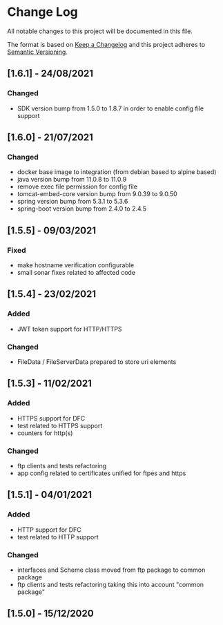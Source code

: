 # Change Log
All notable changes to this project will be documented in this file.

The format is based on [Keep a Changelog](http://keepachangelog.com/)
and this project adheres to [Semantic Versioning](http://semver.org/).

## [1.6.1] - 24/08/2021
### Changed
- SDK version bump from 1.5.0 to 1.8.7 in order to enable config file support

## [1.6.0] - 21/07/2021 
### Changed
- docker base image to integration (from debian based to alpine based)
- java version bump from 11.0.8 to 11.0.9
- remove exec file permission for config file
- tomcat-embed-core version bump from 9.0.39 to 9.0.50
- spring version bump from 5.3.1 to 5.3.6
- spring-boot version bump from 2.4.0 to 2.4.5

## [1.5.5] - 09/03/2021
### Fixed
- make hostname verification configurable
- small sonar fixes related to affected code

## [1.5.4] - 23/02/2021 
### Added
- JWT token support for HTTP/HTTPS
### Changed
- FileData / FileServerData prepared to store uri elements

## [1.5.3] - 11/02/2021 
### Added
- HTTPS support for DFC
- test related to HTTPS support
- counters for http(s)
### Changed
- ftp clients and tests refactoring
- app config related to certificates unified for ftpes and https

## [1.5.1] - 04/01/2021 
### Added
- HTTP support for DFC
- test related to HTTP support
### Changed
- interfaces and Scheme class moved from ftp package to common package
- ftp clients and tests refactoring taking this into account "common package"
 
## [1.5.0] - 15/12/2020      
